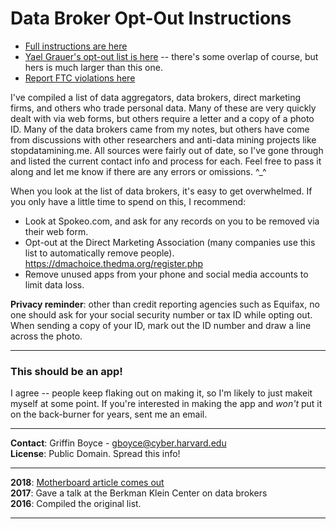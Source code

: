 # Data Broker Opt-Out Instructions

* [Full instructions are here](https://github.com/glamrock/data-brokers/blob/master/data-brokers.md)
* [Yael Grauer's opt-out list is here](https://motherboard.vice.com/en_us/article/ne9b3z/how-to-get-off-data-broker-and-people-search-sites-pipl-spokeo) -- there's some overlap of course, but hers is much larger than this one.
* [Report FTC violations here](https://www.ftccomplaintassistant.gov/?utm_source=takeaction#crnt&panel1-1)

I've compiled a list of data aggregators, data brokers, direct marketing firms, and others who trade personal data. Many of these are very quickly dealt with via web forms, but others require a letter and a copy of a photo ID. Many of the data brokers came from my notes, but others have come from discussions with other researchers and anti-data mining projects like stopdatamining.me. All sources were fairly out of date, so I've gone through and listed the current contact info and process for each. Feel free to pass it along and let me know if there are any errors or omissions. ^_^

When you look at the list of data brokers, it's easy to get overwhelmed. If you only have a little time to spend on this, I recommend:

* Look at Spokeo.com, and ask for any records on you to be removed via their web form.
* Opt-out at the Direct Marketing Association (many companies use this list to automatically remove people). https://dmachoice.thedma.org/register.php
* Remove unused apps from your phone and social media accounts to limit data loss.

**Privacy reminder**: other than credit reporting agencies such as Equifax, no one should ask for your social security number or tax ID while opting out. When sending a copy of your ID, mark out the ID number and draw a line across the photo.

---

### This should be an app!
I agree -- people keep flaking out on making it, so I'm likely to just makeit myself at some point. If you're interested in making the app and *won't* put it on the back-burner for years, sent me an email.

---
**Contact**: Griffin Boyce - gboyce@cyber.harvard.edu <br />
**License**: Public Domain. Spread this info!

---
**2018**: [Motherboard article comes out](https://motherboard.vice.com/en_us/article/bjpx3w/what-are-data-brokers-and-how-to-stop-my-private-data-collection)<br />
**2017**: Gave a talk at the Berkman Klein Center on data brokers<br />
**2016**: Compiled the original list. 

---

